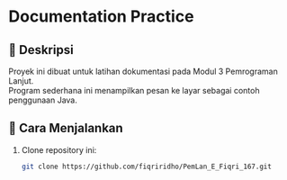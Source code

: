 # Documentation Practice

## 📌 Deskripsi
Proyek ini dibuat untuk latihan dokumentasi pada Modul 3 Pemrograman Lanjut.  
Program sederhana ini menampilkan pesan ke layar sebagai contoh penggunaan Java.

## 🧩 Cara Menjalankan
1. Clone repository ini:
   ```bash
   git clone https://github.com/fiqriridho/PemLan_E_Fiqri_167.git

